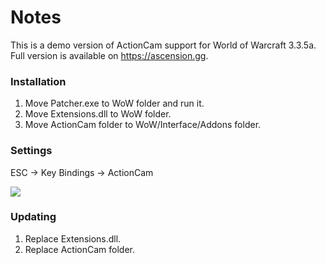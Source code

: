 # Notes
This is a demo version of ActionCam support for World of Warcraft 3.3.5a. Full version is available on https://ascension.gg.

### Installation
1. Move Patcher.exe to WoW folder and run it.
2. Move Extensions.dll to WoW folder.
3. Move ActionCam folder to WoW/Interface/Addons folder.

### Settings
ESC -> Key Bindings -> ActionCam

![](https://i.gyazo.com/65934fdfc9876d55a88b6018fe48b58f.png)

### Updating
1. Replace Extensions.dll.
2. Replace ActionCam folder.
